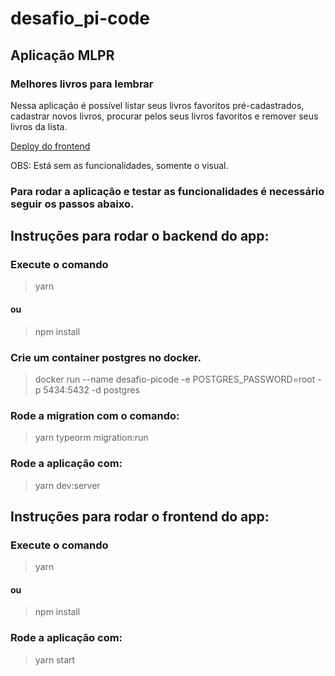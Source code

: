 # desafio_pi-code

## Aplicação MLPR
### Melhores livros para lembrar

Nessa aplicação é possível listar seus livros favoritos pré-cadastrados,
cadastrar novos livros, procurar pelos seus livros favoritos e remover seus livros da lista.

[Deploy do frontend](https://serene-colden-18f7d3.netlify.app)

OBS: Está sem as funcionalidades, somente o visual.

### Para rodar a aplicação e testar as funcionalidades é necessário seguir os passos abaixo.

## Instruções para rodar o backend do app:

### Execute o comando
> yarn
#### ou
> npm install

### Crie um container postgres no docker.
> docker run --name desafio-picode -e POSTGRES_PASSWORD=root -p 5434:5432 -d postgres

### Rode a migration com o comando:
> yarn typeorm migration:run

### Rode a aplicação com:
> yarn dev:server


## Instruções para rodar o frontend do app:

### Execute o comando
> yarn
#### ou
> npm install

### Rode a aplicação com:
> yarn start
